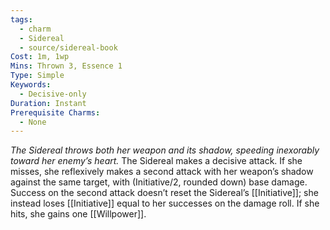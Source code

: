 ```yaml
---
tags:
  - charm
  - Sidereal
  - source/sidereal-book
Cost: 1m, 1wp
Mins: Thrown 3, Essence 1
Type: Simple
Keywords:
  - Decisive-only
Duration: Instant
Prerequisite Charms:
  - None
---
```

*The Sidereal throws both her weapon and its shadow, speeding inexorably toward her enemy’s heart.*
The Sidereal makes a decisive attack. If she misses, she reflexively makes a second attack with her weapon’s shadow against the same target, with (Initiative/2, rounded down) base damage. Success on the second attack doesn’t reset the Sidereal’s [[Initiative]]; she instead loses [[Initiative]] equal to her successes on the damage roll. If she hits, she gains one [[Willpower]].